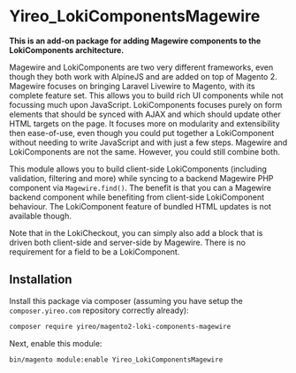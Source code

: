 # Yireo_LokiComponentsMagewire

**This is an add-on package for adding Magewire components to the LokiComponents architecture.**

Magewire and LokiComponents are two very different frameworks, even though they both work with AlpineJS and are added on top
of Magento 2. Magewire focuses on bringing Laravel Livewire to Magento, with its complete feature set. This allows you to
build rich UI components while not focussing much upon JavaScript. LokiComponents focuses purely on form elements that
should be synced with AJAX and which should update other HTML targets on the page. It focuses more on modularity and
extensibility then ease-of-use, even though you could put together a LokiComponent without needing to write JavaScript and
with just a few steps. Magewire and LokiComponents are not the same. However, you could still combine both.

This module allows you to build client-side LokiComponents (including validation, filtering and more) while syncing to a
backend Magewire PHP component via `Magewire.find()`. The benefit is that you can a Magewire backend component while
benefiting from client-side LokiComponent behaviour. The LokiComponent feature of bundled HTML updates is not available though.

Note that in the LokiCheckout, you can simply also add a block that is driven both client-side and server-side by Magewire.
There is no requirement for a field to be a LokiComponent.

## Installation
Install this package via composer (assuming you have setup the `composer.yireo.com` repository correctly already):
```bash
composer require yireo/magento2-loki-components-magewire
```

Next, enable this module:
```bash
bin/magento module:enable Yireo_LokiComponentsMagewire
```

